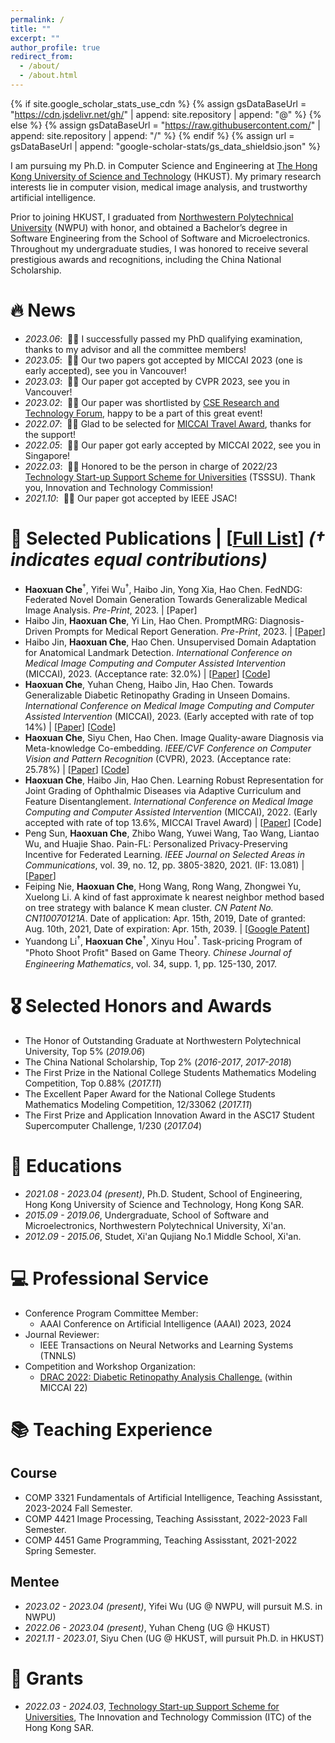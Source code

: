```yaml
---
permalink: /
title: ""
excerpt: ""
author_profile: true
redirect_from: 
  - /about/
  - /about.html
---
```


{% if site.google_scholar_stats_use_cdn %}
{% assign gsDataBaseUrl = "https://cdn.jsdelivr.net/gh/" | append: site.repository | append: "@" %}
{% else %}
{% assign gsDataBaseUrl = "https://raw.githubusercontent.com/" | append: site.repository | append: "/" %}
{% endif %}
{% assign url = gsDataBaseUrl | append: "google-scholar-stats/gs_data_shieldsio.json" %}

<span class='anchor' id='about-me'></span>

I am pursuing my Ph.D. in Computer Science and Engineering at [The Hong Kong University of Science and Technology](https://hkust.edu.hk) (HKUST). My primary research interests lie in computer vision, medical image analysis, and trustworthy artificial intelligence.

Prior to joining HKUST, I graduated from [Northwestern Polytechnical University](https://en.nwpu.edu.cn) (NWPU) with honor, and obtained a Bachelor’s degree in Software Engineering from the School of Software and Microelectronics.
Throughout my undergraduate studies, I was honored to receive several prestigious awards and recognitions, including the China National Scholarship.

<!-- Honestly, I have chance to work with some great researchers as Prof.Feiping Nie, Prof. Xuelong Li and Prof. Wei Zheng in the field of machine learning. -->

<!-- My research interest includes neural machine translation and computer vision. I have published more than 100 papers at the top international AI conferences with total <a href='https://scholar.google.com/citations?user=DhtAFkwAAAAJ'>google scholar citations <strong><span id='total_cit'>260000+</span></strong></a> (You can also use google scholar badge <a href='https://scholar.google.com/citations?user=DhtAFkwAAAAJ'><img src="https://img.shields.io/endpoint?url={{ url | url_encode }}&logo=Google%20Scholar&labelColor=f6f6f6&color=9cf&style=flat&label=citations"></a>). -->


# 🔥 News
- *2023.06*: &nbsp;🎉🎉 I successfully passed my PhD qualifying examination, thanks to my advisor and all the committee members!
- *2023.05*: &nbsp;🎉🎉 Our two papers got accepted by MICCAI 2023 (one is early accepted), see you in Vancouver!
- *2023.03*: &nbsp;🎉🎉 Our paper got accepted by CVPR 2023, see you in Vancouver!
- *2023.02*: &nbsp;🎉🎉 Our paper was shortlisted by [CSE Research and Technology Forum](https://cse.hkust.edu.hk/event/RTF2023/), happy to be a part of this great event!
- *2022.07*: &nbsp;🎉🎉 Glad to be selected for [MICCAI Travel Award](https://conferences.miccai.org/2022/en/MICCAI-2022-STUDENT-TRAVEL-AWARDS.html), thanks for the support!
- *2022.05*: &nbsp;🎉🎉 Our paper got early accepted by MICCAI 2022, see you in Singapore!
- *2022.03*: &nbsp;🎉🎉 Honored to be the person in charge of 2022/23 [Technology Start-up Support Scheme for Universities](https://www.itf.gov.hk/en/project-search/project-profile/index.html?ReferenceNo=TSSSU/HKUST/22/03) (TSSSU).
Thank you, Innovation and Technology Commission!
- *2021.10*: &nbsp;🎉🎉 Our paper got accepted by IEEE JSAC!

# 📝 Selected Publications | [[Full List](https://scholar.google.com/citations?user=rCvK7tcAAAAJ&hl)] *(† indicates equal contributions)*

<!-- 
<div class='paper-box'><div class='paper-box-image'><div><div class="badge">CVPR 2016</div><img src='images/500x300.png' alt="sym" width="100%"></div></div>
<div class='paper-box-text' markdown="1">

[Deep Residual Learning for Image Recognition](https://openaccess.thecvf.com/content_cvpr_2016/papers/He_Deep_Residual_Learning_CVPR_2016_paper.pdf)

**Kaiming He**, Xiangyu Zhang, Shaoqing Ren, Jian Sun

[**Project**](https://scholar.google.com/citations?view_op=view_citation&hl=zh-CN&user=DhtAFkwAAAAJ&citation_for_view=DhtAFkwAAAAJ:ALROH1vI_8AC) <strong><span class='show_paper_citations' data='DhtAFkwAAAAJ:ALROH1vI_8AC'></span></strong>
- Lorem ipsum dolor sit amet, consectetur adipiscing elit. Vivamus ornare aliquet ipsum, ac tempus justo dapibus sit amet. 
</div>
</div> -->

- **Haoxuan Che**<sup>†</sup>, Yifei Wu<sup>†</sup>, Haibo Jin, Yong Xia, Hao Chen. FedNDG: Federated Novel Domain Generation Towards Generalizable Medical Image Analysis. 
*Pre-Print*, 2023. 
| [Paper]
- Haibo Jin, **Haoxuan Che**, Yi Lin, Hao Chen. PromptMRG: Diagnosis-Driven Prompts for Medical Report Generation. 
*Pre-Print*, 2023. 
| [[Paper](https://arxiv.org/abs/2308.12604)]
- Haibo Jin, **Haoxuan Che**, Hao Chen. Unsupervised Domain Adaptation for Anatomical Landmark Detection. 
*International Conference on Medical Image Computing and Computer Assisted Intervention* (MICCAI), 2023. 
(Acceptance rate: 32.0%)
| [[Paper](https://arxiv.org/abs/2308.13286)] [[Code](https://github.com/jhb86253817/uda_med_landmark)]
- **Haoxuan Che**, Yuhan Cheng, Haibo Jin, Hao Chen. Towards Generalizable Diabetic Retinopathy Grading in Unseen Domains. 
*International Conference on Medical Image Computing and Computer Assisted Intervention* (MICCAI), 2023. 
(Early accepted with rate of top 14%)
| [[Paper](https://arxiv.org/abs/2307.04378)] [[Code](https://github.com/chehx/DGDR)]
- **Haoxuan Che**, Siyu Chen, Hao Chen. Image Quality-aware Diagnosis via Meta-knowledge Co-embedding. 
*IEEE/CVF Conference on Computer Vision and Pattern Recognition* (CVPR), 2023.
(Acceptance rate: 25.78%)
| [[Paper](https://arxiv.org/abs/2303.15038)] [[Code](https://github.com/chehx/MKCNet)]
- **Haoxuan Che**, Haibo Jin, Hao Chen. Learning Robust Representation for Joint Grading of Ophthalmic Diseases via Adaptive Curriculum and Feature Disentanglement. 
*International Conference on Medical Image Computing and Computer Assisted Intervention* (MICCAI), 2022. 
(Early accepted with rate of top 13.6%, MICCAI Travel Award)
| [[Paper](https://arxiv.org/abs/2207.04183)] [Code]
- Peng Sun, **Haoxuan Che**, Zhibo Wang, Yuwei Wang, Tao Wang, Liantao Wu, and Huajie Shao. Pain-FL: Personalized Privacy-Preserving Incentive for Federated Learning. 
*IEEE Journal on Selected Areas in Communications*, vol. 39, no. 12, pp. 3805-3820, 2021. 
(IF: 13.081)
| [[Paper](https://ieeexplore.ieee.org/abstract/document/9565851)]
- Feiping Nie, **Haoxuan Che**, Hong Wang, Rong Wang, Zhongwei Yu, Xuelong Li. A kind of fast approximate k nearest neighbor method based on tree strategy with balance K mean cluster. 
*CN Patent No. CN110070121A*. Date of application: Apr. 15th, 2019, Date of granted: Aug. 10th, 2021, Date of expiration: Apr. 15th, 2039.
| [[Google Patent](https://patents.google.com/patent/CN110070121A/zh?oq=CN110070121A)]
- Yuandong Li<sup>†</sup>, **Haoxuan Che**<sup>†</sup>, Xinyu Hou<sup>†</sup>. Task-pricing Program of "Photo Shoot Proﬁt" Based on Game Theory. 
*Chinese Journal of Engineering Mathematics*, vol. 34, supp. 1, pp. 125-130, 2017.

# 🎖 Selected Honors and Awards
- The Honor of Outstanding Graduate at Northwestern Polytechnical University, Top 5% (*2019.06*)
- The China National Scholarship, Top 2% (*2016-2017*, *2017-2018*)
- The First Prize in the National College Students Mathematics Modeling Competition, Top 0.88% (*2017.11*)
- The Excellent Paper Award for the National College Students Mathematics Modeling Competition, 12/33062 (*2017.11*)
- The First Prize and Application Innovation Award in the ASC17 Student Supercomputer Challenge, 1/230 (*2017.04*)

# 📖 Educations
- *2021.08 - 2023.04 (present)*, Ph.D. Student, School of Engineering, Hong Kong University of Science and Technology, Hong Kong SAR. 
- *2015.09 - 2019.06*, Undergraduate, School of Software and Microelectronics, Northwestern Polytechnical University, Xi'an.
- *2012.09 - 2015.06*, Studet, Xi'an Qujiang No.1 Middle School, Xi'an.

# 💻 Professional Service
- Conference Program Committee Member: 
  - AAAI Conference on Artificial Intelligence (AAAI) 2023, 2024
- Journal Reviewer:
  - IEEE Transactions on Neural Networks and Learning Systems (TNNLS)
- Competition and Workshop Organization:
  - [DRAC 2022: Diabetic Retinopathy Analysis Challenge.](https://drac22.grand-challenge.org) (within MICCAI 22)

# 📚 Teaching Experience
## Course 
- COMP 3321 Fundamentals of Artificial Intelligence, Teaching Assisstant, 2023-2024 Fall Semester.
- COMP 4421 Image Processing, Teaching Assisstant, 2022-2023 Fall Semester.
- COMP 4451 Game Programming, Teaching Assisstant, 2021-2022 Spring Semester.

## Mentee
- *2023.02 - 2023.04 (present)*, Yifei Wu (UG @ NWPU, will pursuit M.S. in NWPU)
- *2022.06 - 2023.04 (present)*, Yuhan Cheng (UG @ HKUST)
- *2021.11 - 2023.01*, Siyu Chen (UG @ HKUST, will pursuit Ph.D. in HKUST)

# 💬 Grants
- *2022.03 - 2024.03*, [Technology Start-up Support Scheme for Universities](https://www.itf.gov.hk/en/project-search/project-profile/index.html?ReferenceNo=TSSSU/HKUST/22/03), The Innovation and Technology Commission (ITC) of the Hong Kong SAR.

<!-- #  💬 Invited Talks
- *2021.06*, Lorem ipsum dolor sit amet, consectetur adipiscing elit. Vivamus ornare aliquet ipsum, ac tempus justo dapibus sit amet. 
- *2021.03*, Lorem ipsum dolor sit amet, consectetur adipiscing elit. Vivamus ornare aliquet ipsum, ac tempus justo dapibus sit amet.  \| [\[video\]](https://github.com/)

# 💻 Internships
- *2019.05 - 2020.02*, [Lorem](https://github.com/), China. -->